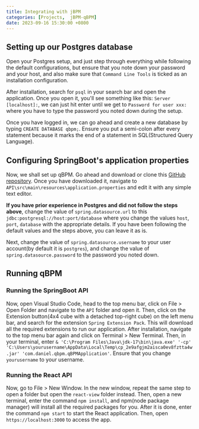 ```yaml
---
title: Integrating with jBPM
categories: [Projects,  jBPM-qBPM]
date: 2023-09-16 15:30:00 +0800
---
```


## Setting up our Postgres database
Open your Postgres setup, and just step through everything while following the default configurations, but ensure that you note down your password and your host, and also make sure that `Command Line Tools` is ticked as an installation configuration.

After installation, search for `psql` in your search bar and open the application. Once you open it, you'll see something like this: `Server [localhost]:`, we can just hit enter until we get to `Password for user xxx:` where you have to type the password you noted down during the setup.

Once you have logged in, we can go ahead and create a new database by typing `CREATE DATABASE qbpm;`. Ensure you put a semi-colon after every statement because it marks the end of a statement in SQL(Structured Query Language).

## Configuring SpringBoot's application properties
Now, we shall set up qBPM. Go ahead and download or clone this [GitHub repository](https://github.com/danielthetam/qBPM). Once you have downloaded it, navigate to `API\src\main\resources\application.properties` and edit it with any simple text editor.

**If you have prior experience in Postgres and did not follow the steps above**, change the value of `spring.datasource.url` to this `jdbc:postgresql://host:port/database` where you change the values `host`, `port`, `database` with the appropriate details. If you have been following the default values and the steps above, you can leave it as is.

Next, change the value of `spring.datasource.username` to your user account(by default it is `postgres`), and change the value of `spring.datasource.password` to the password you noted down.

## Running qBPM
### Running the SpringBoot API
Now, open Visual Studio Code, head to the top menu bar, click on File > Open Folder and navigate to the `API` folder and open it. Then, click on the Extension button(4x4 cube with a detached top-right cube) on the left menu bar, and search for the extension `Spring Extension Pack`. This will download all the required extensions to run our application. After installation, navigate to the top menu bar again and click on Terminal > New Terminal. Then, in your terminal, enter `& 'C:\Program Files\Java\jdk-17\bin\java.exe' '-cp' 'C:\Users\yourusername\AppData\Local\Temp\cp_2e9afgjm2aisca0ev8fztta4w.jar' 'com.daniel.qbpm.qBPMApplication'`. Ensure that you change `yourusername` to your username. 

### Running the React API
Now, go to File > New Window. In the new window, repeat the same step to open a folder but open the `react-view` folder instead. Then, open a new terminal, enter the command `npm install`, and npm(node package manager) will install all the required packages for you. After it is done, enter the command `npm start` to start the React application. Then, open `https://localhost:3000` to access the app. 
